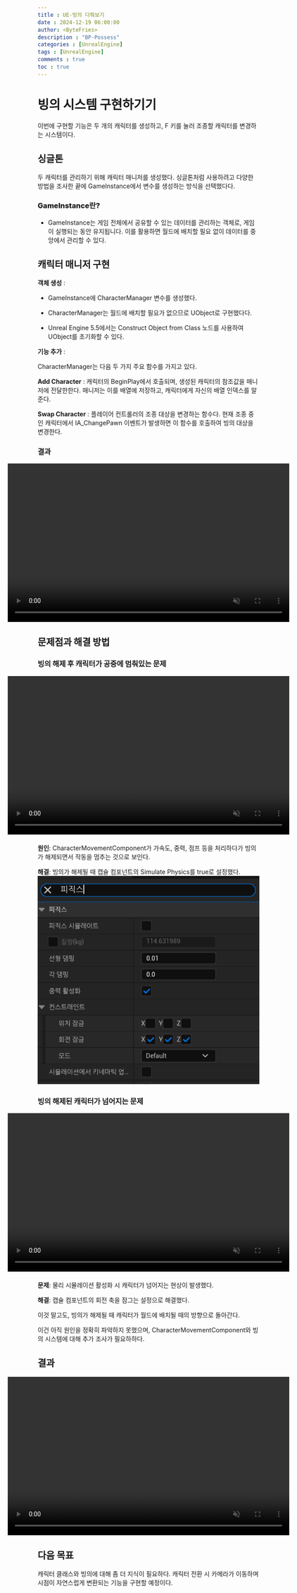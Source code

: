 ```yaml
---
title : UE-빙의 다뤄보기
date : 2024-12-19 06:00:00
author: <ByteFries>
description : "BP-Possess"
categories : [UnrealEngine]
tags : [UnrealEngine]
comments : true
toc : true
---
```


# <span style = "font-weight: 800;">빙의 시스템 구현하기기</span>

이번에 구현할 기능은 두 개의 캐릭터를 생성하고, F 키를 눌러 조종할 캐릭터를 변경하는 시스템이다.

## <span style = "font-weight: 800;">싱글톤</span>

두 캐릭터를 관리하기 위해 캐릭터 매니저를 생성했다.
싱글톤처럼 사용하려고 다양한 방법을 조사한 끝에 GameInstance에서 변수를 생성하는 방식을 선택했다다.

### <span style = "font-weight: 800;">GameInstance란?</span>
- GameInstance는 게임 전체에서 공유할 수 있는 데이터를 관리하는 객체로, 게임이 실행되는 동안 유지됩니다. 이를 활용하면 월드에 배치할 필요 없이 데이터를 중앙에서 관리할 수 있다.

## <span style = "font-weight: 800;">캐릭터 매니저 구현</span>

**객체 생성** :

- GameInstance에 CharacterManager 변수를 생성했다.

- CharacterManager는 월드에 배치할 필요가 없으므로 UObject로 구현했다다.

- Unreal Engine 5.5에서는 Construct Object from Class 노드를 사용하여 UObject를 초기화할 수 있다.

**기능 추가** :

CharacterManager는 다음 두 가지 주요 함수를 가지고 있다.

**Add Character** : 캐릭터의 BeginPlay에서 호출되며, 생성된 캐릭터의 참조값을 매니저에 전달한한다. 매니저는 이를 배열에 저장하고, 캐릭터에게 자신의 배열 인덱스를 알준다.

**Swap Character** : 플레이어 컨트롤러의 조종 대상을 변경하는 함수다. 현재 조종 중인 캐릭터에서 IA_ChangePawn 이벤트가 발생하면 이 함수를 호출하여 빙의 대상을 변경한다.

### <span style = "font-weight: 800;">결과</span>
<div style="margin-bottom: 20px; display: flex; justify-content: center; align-items: center;">
  <video width="640" height="360" autoplay muted loop>
    <source src="/assets/mp4/24-12-19/possess1.mkv" type="video/webm">
    Your browser does not support the video tag.
  </video>
</div>

## <span style = "font-weight: 800;">문제점과 해결 방법</span>

### <span style = "font-weight: 800;">빙의 해제 후 캐릭터가 공중에 멈춰있는 문제</span>  
<div style="margin-bottom: 20px; display: flex; justify-content: center; align-items: center;">
  <video width="640" height="360" autoplay muted loop>
    <source src="/assets/mp4/24-12-19/possessPhsy.mkv" type="video/webm">
    Your browser does not support the video tag.
  </video>
</div>
  
**원인**: CharacterMovementComponent가 가속도, 중력, 점프 등을 처리하다가 빙의가 해제되면서 작동을 멈추는 것으로 보인다.

**해결**: 빙의가 해제될 때 캡슐 컴포넌트의 Simulate Physics를 true로 설정했다.
![](/assets/image/2024-12-19/bug2.png)


### <span style = "font-weight: 800;">빙의 해제된 캐릭터가 넘어지는 문제</span>  
<div style="margin-bottom: 20px; display: flex; justify-content: center; align-items: center;">
  <video width="640" height="360" autoplay muted loop>
    <source src="/assets/mp4/24-12-19/possess2.mkv" type="video/webm">
    Your browser does not support the video tag.
  </video>
</div>  

   
**문제**: 물리 시뮬레이션 활성화 시 캐릭터가 넘어지는 현상이 발생했다.

**해결**: 캡슐 컴포넌트의 회전 축을 잠그는 설정으로 해결했다.

이것 말고도, 빙의가 해제될 때 캐릭터가 월드에 배치될 때의 방향으로 돌아간다.

이건 아직 원인을 정확히 파악하지 못했으며, CharacterMovementComponent와 빙의 시스템에 대해 추가 조사가 필요하하다.

## <span style = "font-weight: 800;">결과</span>
<div style="display: flex; justify-content: center; align-items: center;">
  <video width="640" height="360" autoplay muted loop>
    <source src="/assets/mp4/24-12-19/final.mkv" type="video/webm">
    Your browser does not support the video tag.
  </video>
</div>
   

## <span style = "font-weight: 800;">다음 목표</span>

캐릭터 클래스와 빙의에 대해 좀 더 지식이 필요하다. 
캐릭터 전환 시 카메라가 이동하며 시점이 자연스럽게 변환되는 기능을 구현할 예정이다.
